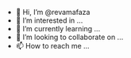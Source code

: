 - 👋 Hi, I’m @revamafaza
- 👀 I’m interested in ...
- 🌱 I’m currently learning ...
- 💞️ I’m looking to collaborate on ...
- 📫 How to reach me ...

<!---
revamafaza/revamafaza is a ✨ special ✨ repository because its `README.md` (this file) appears on your GitHub profile.
You can click the Preview link to take a look at your changes.
--->
